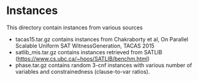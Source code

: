 # Instances
This directory contain instances from various sources
* tacas15.tar.gz contains instances from Chakraborty et al, On Parallel Scalable Uniform SAT WitnessGeneration, TACAS 2015
* satlib_mis.tar.gz contains instances retrieved from  SATLIB (https://www.cs.ubc.ca/~hoos/SATLIB/benchm.html)
* phase.tar.gz contains random 3-cnf instances with various number of variables and constrainedness (clause-to-var ratios).




